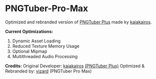 # PNGTuber-Pro-Max
Optimized and rebranded version of [PNGTuber Plus](https://github.com/kaiakairos/PNGTuber-Plus) made ky [kaiakairos](https://github.com/kaiakairos).

**Current Optimizations:**
1. Dynamic Asset Loading
2. Reduced Texture Memory Usage
3. Optional Mipmap
4. Multithreaded Audio Processing

**Credits:**
Original Developer: [kaiakairos](https://github.com/kaiakairos) [(PNGTuber Plus)](https://github.com/kaiakairos/PNGTuber-Plus)
Optimized & Rebranded by: [vizard](https://x.com/vizardo_) (PNGTuber Pro Max)
